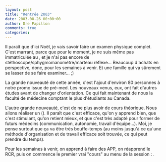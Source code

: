 ```yaml
---
layout: post
title: "Rentrée 2003"
date: 2003-08-26 00:00:00
author: Dre Papillon
comments: true
categories: 
---
```



Il paraît que d'ici Noël, je vais savoir faire un examen physique complet.  C'est marrant, parce que pour le moment, je ne suis même pas immatriculée au , et je n'ai pas encore de stéthoscope/sphygmomanomètre/marteau réflexe...  Beaucoup d'achats en perspective, donc, pour les semaines à venir.  Et une famille qui va sûrement se lasser de se faire examiner... ;)

La grande nouveauté de cette année, c'est l'ajout d'environ 80 personnes à notre promo issue de pré-med.  Les nouveaux venus, eux, ont fait d'autres études avant de changer d'orientation.  Ce qui fait maintenant de nous la faculté de médecine comptant le plus d'étudiants au Canada.

L'autre grande nouveauté, c'est de ne plus avoir de cours théorique.  Nous allons réaliser un ().  Il paraît que c'est efficace, qu'on y apprend bien, que c'est stimulant, qu'on retient mieux, et que c'est très adapté pour former de futurs médecins (communication, autonomie, travail d'équipe...).  Moi, je pense surtout que ça va être très bouffe-temps (au moins jusqu'à ce qu'une méthode d'organisation et de travail efficace soit trouvée, ce qui peut prendre du temps).

Pour les semaines à venir, on apprend à faire des APP, on réapprend le RCR, puis on commence le premier vrai "cours" au menu de la session : .
